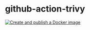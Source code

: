 # github-action-trivy


[![Create and publish a Docker image](https://github.com/ersinsari13/github-action-trivy/actions/workflows/docker-build-scan-push.yaml/badge.svg)](https://github.com/ersinsari13/github-action-trivy/actions/workflows/docker-build-scan-push.yaml)